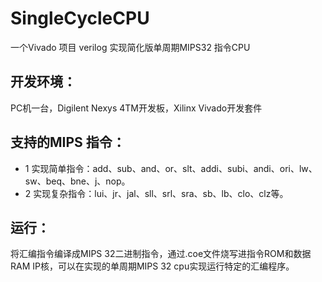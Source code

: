 # SingleCycleCPU
一个Vivado 项目
verilog 实现简化版单周期MIPS32 指令CPU

## 开发环境：
PC机一台，Digilent Nexys 4TM开发板，Xilinx Vivado开发套件

## 支持的MIPS 指令：

- 1 实现简单指令：add、sub、and、or、slt、addi、subi、andi、ori、lw、sw、beq、bne、j、nop。
- 2 实现复杂指令：lui、jr、jal、sll、srl、sra、sb、lb、clo、clz等。

## 运行：
将汇编指令编译成MIPS 32二进制指令，通过.coe文件烧写进指令ROM和数据RAM IP核，可以在实现的单周期MIPS 32 cpu实现运行特定的汇编程序。
